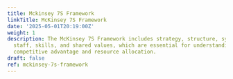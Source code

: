 ```yaml
---
title: Mckinsey 7S Framework
linkTitle: McKinsey 7S Framework
date: '2025-05-01T20:19:00Z'
weight: 1
description: The McKinsey 7S Framework includes strategy, structure, systems, style,
  staff, skills, and shared values, which are essential for understanding a company's
  competitive advantage and resource allocation.
draft: false
ref: mckinsey-7s-framework
---
```


